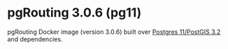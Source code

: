 # pgRouting 3.0.6 (pg11)

pgRouting Docker image (version 3.0.6) built over [Postgres 11/PostGIS 3.2](https://hub.docker.com/r/postgis/postgis) and dependencies.
